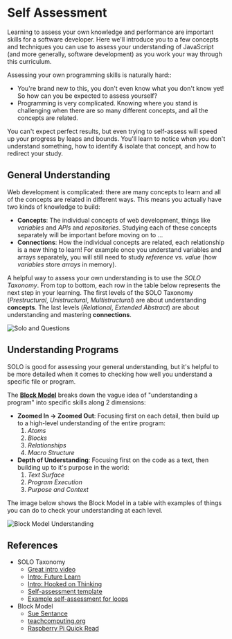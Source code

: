 # Self Assessment

Learning to assess your own knowledge and performance are important skills for a
software developer. Here we'll introduce you to a few concepts and techniques
you can use to assess your understanding of JavaScript (and more generally,
software development) as you work your way through this curriculum.

Assessing your own programming skills is naturally hard::

- You're brand new to this, you don't even know what you don't know yet! So how
  can you be expected to assess yourself?
- Programming is very complicated. Knowing where you stand is challenging when
  there are so many different concepts, and all the concepts are related.

You can't expect perfect results, but even trying to self-assess will speed up
your progress by leaps and bounds. You'll learn to notice when you don't
understand something, how to identify & isolate that concept, and how to
redirect your study.

## General Understanding

Web development is complicated: there are many concepts to learn and all of the
concepts are related in different ways. This means you actually have two kinds
of knowledge to build:

- **Concepts**: The individual concepts of web development, things like
  _variables_ and _APIs_ and _repositories_. Studying each of these concepts
  separately will be important before moving on to ...
- **Connections**: How the individual concepts are related, each relationship is
  a new thing to learn! For example once you understand variables and arrays
  separately, you will still need to study _reference vs. value_ (how
  _variables_ store _arrays_ in memory).

A helpful way to assess your own understanding is to use the _SOLO Taxonomy_.
From top to bottom, each row in the table below represents the next step in your
learning. The first levels of the SOLO Taxonomy (_Prestructural_,
_Unistructural_, _Multistructural_) are about understanding **concepts**. The
last levels (_Relational_, _Extended Abstract_) are about understanding and
mastering **connections**.

![Solo and Questions](../assets/solo-and-questions.png)

## Understanding Programs

SOLO is good for assessing your general understanding, but it's helpful to be
more detailed when it comes to checking how well you understand a specific file
or program.

The
[**Block Model**](https://helloworld.raspberrypi.org/articles/hw14-the-i-in-primm)
breaks down the vague idea of "understanding a program" into specific skills
along 2 dimensions:

- **Zoomed In -> Zoomed Out**: Focusing first on each detail, then build up to a
  high-level understanding of the entire program:
  1. _Atoms_
  2. _Blocks_
  3. _Relationships_
  4. _Macro Structure_
- **Depth of Understanding**: Focusing first on the code as a text, then
  building up to it's purpose in the world:
  1. _Text Surface_
  2. _Program Execution_
  3. _Purpose and Context_

The image below shows the Block Model in a table with examples of things you can
do to check your understanding at each level.

![Block Model Understanding](../assets/block-model-understanding.png)

## References

- SOLO Taxonomy
  - [Great intro video](https://www.youtube.com/watch?v=_ZoIPXJ8XRQ)
  - [Intro: Future Learn](https://www.futurelearn.com/courses/learning-teaching-university/0/steps/26410)
  - [Intro: Hooked on Thinking](http://www.pamhook.com/mediawiki/images/b/b2/SOLO_Taxonomy%2C_Scratch_and_Angles_in_Geometry.pdf)
  - [Self-assessment template](http://pamhook.com/mediawiki/images/e/ee/SOLO_Functioning_Knowledge_Rubric_Template.pdf)
  - [Example self-assessment for loops](http://pamhook.com/mediawiki/images/1/10/HookED_Writing_Code_Rubric.pdf)
- Block Model
  - [Sue Sentance](https://helloworld.raspberrypi.org/articles/hw14-the-i-in-primm)
  - [teachcomputing.org](https://blog.teachcomputing.org/quick-read-understanding-program-comprehension-using-the-block-model/)
  - [Raspberry Pi Quick Read](https://raspberrypi-education.s3-eu-west-1.amazonaws.com/Quick+Reads/Pedagogy+Quick+Read+12+-+Block+Model.pdf)
